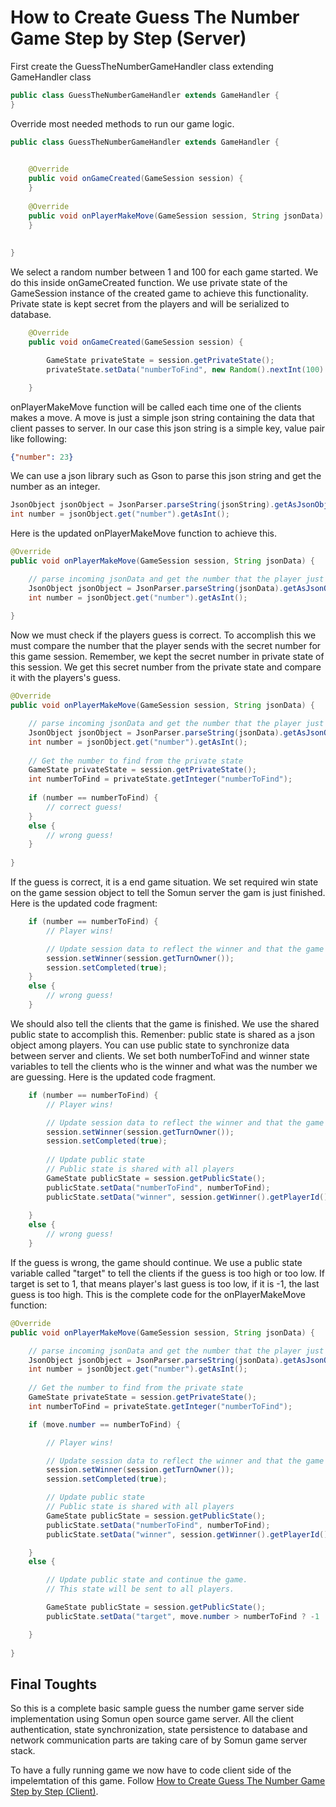 # How to Create Guess The Number Game Step by Step (Server)

First create the GuessTheNumberGameHandler class extending GameHandler class

```java
public class GuessTheNumberGameHandler extends GameHandler {
}
```

Override most needed methods to run our game logic.

```java
public class GuessTheNumberGameHandler extends GameHandler {

    
    @Override
    public void onGameCreated(GameSession session) {
    }    
    
    @Override
    public void onPlayerMakeMove(GameSession session, String jsonData) {
    }
    
    
}
```

We select a random number between 1 and 100 for each game started. We do this inside onGameCreated function. We use private state of the GameSession instance of the created game to achieve this functionality. Private state is kept secret from the players and will be serialized to database.

```java
    @Override
    public void onGameCreated(GameSession session) {

        GameState privateState = session.getPrivateState();
        privateState.setData("numberToFind", new Random().nextInt(100) + 1);

    }
```

onPlayerMakeMove function will be called each time one of the clients makes a move. A move is just a simple json string containing the data that client passes to server. In our case this json string is a simple key, value pair like following:

```json
{"number": 23}
```

We can use a json library such as Gson to parse this json string and get the number as an integer.

```java
JsonObject jsonObject = JsonParser.parseString(jsonString).getAsJsonObject();
int number = jsonObject.get("number").getAsInt();
```

Here is the updated onPlayerMakeMove function to achieve this.

```java
@Override
public void onPlayerMakeMove(GameSession session, String jsonData) {

    // parse incoming jsonData and get the number that the player just guesses
    JsonObject jsonObject = JsonParser.parseString(jsonData).getAsJsonObject();
    int number = jsonObject.get("number").getAsInt();
    
}
```
Now we must check if the players guess is correct. To accomplish this we must compare the number that the player sends with the secret number for this game session. Remember, we kept the secret number in private state of this session. We get this secret number from the private state and compare it with the players's guess.

```java
@Override
public void onPlayerMakeMove(GameSession session, String jsonData) {

    // parse incoming jsonData and get the number that the player just guesses
    JsonObject jsonObject = JsonParser.parseString(jsonData).getAsJsonObject();
    int number = jsonObject.get("number").getAsInt();
    
    // Get the number to find from the private state
    GameState privateState = session.getPrivateState();
    int numberToFind = privateState.getInteger("numberToFind");
    
    if (number == numberToFind) {
        // correct guess!
    }
    else {
        // wrong guess!
    }
    
}
```

If the guess is correct, it is a end game situation. We set required win state on the game session object to tell the Somun server the gam is just finished. Here is the updated code fragment:

```java
    if (number == numberToFind) {
        // Player wins!

        // Update session data to reflect the winner and that the game is completed
        session.setWinner(session.getTurnOwner());
        session.setCompleted(true);
    }
    else {
        // wrong guess!
    }
```

We should also tell the clients that the game is finished. We use the shared public state to accomplish this. Remenber: public state is shared as a json object among players. You can use public state to synchronize data between server and clients. We set both numberToFind and winner state variables to tell the clients who is the winner and what was the number we are guessing. Here is the updated code fragment.

```java
    if (number == numberToFind) {
        // Player wins!

        // Update session data to reflect the winner and that the game is completed
        session.setWinner(session.getTurnOwner());
        session.setCompleted(true);
        
        // Update public state
        // Public state is shared with all players
        GameState publicState = session.getPublicState();
        publicState.setData("numberToFind", numberToFind);
        publicState.setData("winner", session.getWinner().getPlayerId());
        
    }
    else {
        // wrong guess!
    }
```

If the guess is wrong, the game should continue. We use a public state variable called "target" to tell the clients if the guess is too high or too low. If target is set to 1, that means player's last guess is too low, if it is -1, the last guess is too high. This is the complete code for the onPlayerMakeMove function:

```java
@Override
public void onPlayerMakeMove(GameSession session, String jsonData) {

    // parse incoming jsonData and get the number that the player just guesses
    JsonObject jsonObject = JsonParser.parseString(jsonData).getAsJsonObject();
    int number = jsonObject.get("number").getAsInt();
    
    // Get the number to find from the private state
    GameState privateState = session.getPrivateState();
    int numberToFind = privateState.getInteger("numberToFind");

    if (move.number == numberToFind) {

        // Player wins!

        // Update session data to reflect the winner and that the game is completed
        session.setWinner(session.getTurnOwner());
        session.setCompleted(true);

        // Update public state
        // Public state is shared with all players
        GameState publicState = session.getPublicState();
        publicState.setData("numberToFind", numberToFind);
        publicState.setData("winner", session.getWinner().getPlayerId());

    }
    else {

        // Update public state and continue the game.
        // This state will be sent to all players.

        GameState publicState = session.getPublicState();
        publicState.setData("target", move.number > numberToFind ? -1 : 1);

    }
    
}
```

## Final Toughts

So this is a complete basic sample guess the number game server side implementation using Somun open source game server. All the client authentication, state synchronization, state persistence to database and network communication parts are taking care of by Somun game server stack.

To have a fully running game we now have to code client side of the impelemtation of this game. Follow [How to Create Guess The Number Game Step by Step (Client)](docs/guessthenumber-steps-client.MD).